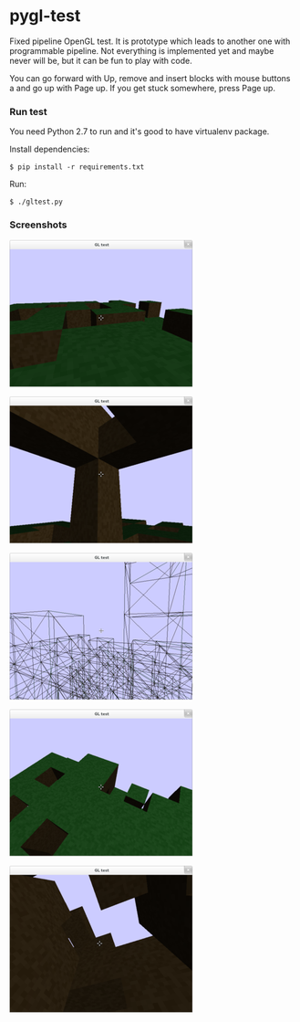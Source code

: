 pygl-test
=========

Fixed pipeline OpenGL test. It is prototype which leads to another one with programmable pipeline. Not everything is implemented yet and maybe never will be, but it can be fun to play with code.

You can go forward with Up, remove and insert blocks with mouse buttons a and go up with Page up. If you get stuck somewhere, press Page up.


### Run test

You need Python 2.7 to run and it's good to have virtualenv package.

Install dependencies:

```
$ pip install -r requirements.txt
```
Run:
```
$ ./gltest.py
```


### Screenshots
![](/imgs/img1-m.png)

![](/imgs/img3-m.png)

![](/imgs/img5-m.png)

![](/imgs/img2-m.png)

![](/imgs/img4-m.png)

